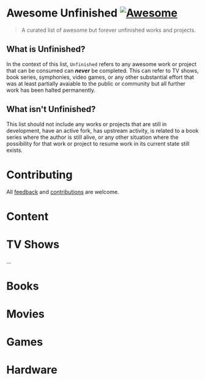 # Awesome Unfinished [![Awesome](https://awesome.re/badge.svg)](https://awesome.re)

>A curated list of awesome but forever unfinished works and projects. 


## What is Unfinished?
In the context of this list, `Unfinished` refers to any awesome work or project that can be consumed can _**never**_  be completed.   This can refer to TV shows, book series, symphonies, video games, or any other substantial effort that was at least partially avaiable to the public or community but all further work has been halted permanently.  

## What isn't Unfinished?
This list should not include any works or projects that are still in development, have an active fork, has upstream activity, is related to a book series where the author is still alive, or any other situation where the possibility for that work or project to resume work in its current state still exists.  


# Contributing
All [feedback](https://github.com/Zorziel/awesome-unfinished/issues) and [contributions](CONTRIBUTING.md) are welcome.  


# Content




# TV Shows
 ...
<!-- Placeholders: 

Dark Matter
Firefly 

-->

# Books


# Movies


# Games


# Hardware




